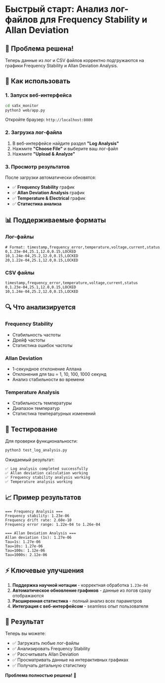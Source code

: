 # Быстрый старт: Анализ лог-файлов для Frequency Stability и Allan Deviation

## 🎯 Проблема решена!

Теперь данные из лог и CSV файлов корректно подгружаются на графики Frequency Stability и Allan Deviation Analysis.

## 🚀 Как использовать

### 1. Запуск веб-интерфейса

```bash
cd sa5x_monitor
python3 web/app.py
```

Откройте браузер: `http://localhost:8080`

### 2. Загрузка лог-файла

1. В веб-интерфейсе найдите раздел **"Log Analysis"**
2. Нажмите **"Choose File"** и выберите ваш лог-файл
3. Нажмите **"Upload & Analyze"**

### 3. Просмотр результатов

После загрузки автоматически обновятся:
- ✅ **Frequency Stability** график
- ✅ **Allan Deviation Analysis** график  
- ✅ **Temperature & Electrical** график
- ✅ **Статистика анализа**

## 📊 Поддерживаемые форматы

### Лог-файлы
```
# Format: timestamp,frequency_error,temperature,voltage,current,status
0,1.23e-04,25.1,12.0,0.15,LOCKED
10,1.24e-04,25.2,12.0,0.15,LOCKED
20,1.22e-04,25.1,12.0,0.15,LOCKED
```

### CSV файлы
```csv
timestamp,frequency_error,temperature,voltage,current,status
0,1.23e-04,25.1,12.0,0.15,LOCKED
10,1.24e-04,25.2,12.0,0.15,LOCKED
```

## 🔍 Что анализируется

### Frequency Stability
- Стабильность частоты
- Дрейф частоты
- Статистика ошибок частоты

### Allan Deviation
- 1-секундное отклонение Аллана
- Отклонения для tau = 1, 10, 100, 1000 секунд
- Анализ стабильности во времени

### Temperature Analysis
- Стабильность температуры
- Диапазон температур
- Статистика температурных изменений

## 🧪 Тестирование

Для проверки функциональности:

```bash
python3 test_log_analysis.py
```

Ожидаемый результат:
```
✅ Log analysis completed successfully
✅ Allan deviation calculation working
✅ Frequency stability analysis working
✅ Temperature analysis working
```

## 📈 Пример результатов

```
=== Frequency Analysis ===
Frequency stability: 1.23e-06
Frequency drift rate: 2.60e-10
Frequency error range: 1.22e-04 to 1.26e-04

=== Allan Deviation Analysis ===
Allan deviation (1s): 1.27e-06
Tau=1s: 1.27e-06
Tau=10s: 1.27e-06
Tau=100s: 1.12e-06
Tau=1000s: 2.12e-06
```

## ⚡ Ключевые улучшения

1. **Поддержка научной нотации** - корректная обработка `1.23e-04`
2. **Автоматическое обновление графиков** - данные из логов сразу отображаются
3. **Расширенная статистика** - полный анализ всех параметров
4. **Интеграция с веб-интерфейсом** - seamless опыт пользователя

## 🎉 Результат

Теперь вы можете:
- ✅ Загружать любые лог-файлы
- ✅ Анализировать Frequency Stability
- ✅ Рассчитывать Allan Deviation
- ✅ Просматривать данные на интерактивных графиках
- ✅ Получать детальную статистику

**Проблема полностью решена!** 🚀
